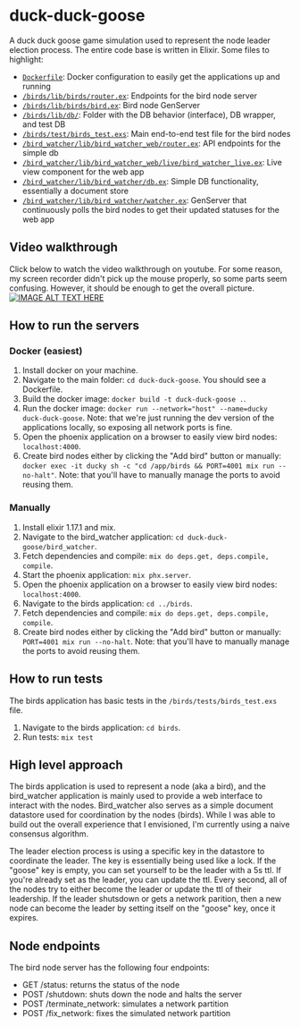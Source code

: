 # duck-duck-goose

A duck duck goose game simulation used to represent the node leader election process. The entire code base is written in Elixir. Some files to highlight:

* [`Dockerfile`](Dockerfile): Docker configuration to easily get the applications up and running
* [`/birds/lib/birds/router.ex`](/birds/lib/birds/router.ex): Endpoints for the bird node server
* [`/birds/lib/birds/bird.ex`](/birds/lib/birds/bird.ex): Bird node GenServer
* [`/birds/lib/db/`](/birds/lib/db/): Folder with the DB behavior (interface), DB wrapper, and test DB
* [`/birds/test/birds_test.exs`](/birds/test/birds_test.exs): Main end-to-end test file for the bird nodes
* [`/bird_watcher/lib/bird_watcher_web/router.ex`](/bird_watcher/lib/bird_watcher_web/router.ex): API endpoints for the simple db
* [`/bird_watcher/lib/bird_watcher_web/live/bird_watcher_live.ex`](/bird_watcher/lib/bird_watcher_web/live/bird_watcher_live.ex): Live view component for the web app
* [`/bird_watcher/lib/bird_watcher/db.ex`](/bird_watcher/lib/bird_watcher/db.ex): Simple DB functionality, essentially a document store
* [`/bird_watcher/lib/bird_watcher/watcher.ex`](/bird_watcher/lib/bird_watcher/watcher.ex): GenServer that continuously polls the bird nodes to get their updated statuses for the web app

## Video walkthrough

Click below to watch the video walkthrough on youtube. For some reason, my screen recorder didn't pick up the mouse properly, so some parts seem confusing. However, it should be enough to get the overall picture.
[![IMAGE ALT TEXT HERE](https://img.youtube.com/vi/d4Fao7std-s/0.jpg)](https://www.youtube.com/watch?v=d4Fao7std-s)

## How to run the servers

### Docker (easiest)

1. Install docker on your machine.
2. Navigate to the main folder: `cd duck-duck-goose`. You should see a Dockerfile.
3. Build the docker image: `docker build -t duck-duck-goose .`.
4. Run the docker image: `docker run --network="host" --name=ducky duck-duck-goose`.
Note: that we're just running the dev version of the applications locally, so exposing all network ports is fine.
5. Open the phoenix application on a browser to easily view bird nodes: `localhost:4000`.
8. Create bird nodes either by clicking the "Add bird" button or manually: `docker exec -it ducky sh -c "cd /app/birds && PORT=4001 mix run --no-halt"`.
Note: that you'll have to manually manage the ports to avoid reusing them.

### Manually

1. Install elixir 1.17.1 and mix.
2. Navigate to the bird_watcher application: `cd duck-duck-goose/bird_watcher`.
3. Fetch dependencies and compile: `mix do deps.get, deps.compile, compile`.
4. Start the phoenix application: `mix phx.server`.
5. Open the phoenix application on a browser to easily view bird nodes: `localhost:4000`.
6. Navigate to the birds application: `cd ../birds`.
7. Fetch dependencies and compile: `mix do deps.get, deps.compile, compile`.
8. Create bird nodes either by clicking the "Add bird" button or manually: `PORT=4001 mix run --no-halt`.
Note: that you'll have to manually manage the ports to avoid reusing them.

## How to run tests

The birds application has basic tests in the `/birds/tests/birds_test.exs` file.

1. Navigate to the birds application: `cd birds`.
2. Run tests: `mix test`

## High level approach

The birds application is used to represent a node (aka a bird), and the bird_watcher application is mainly used to provide a web interface to interact with the nodes.
Bird_watcher also serves as a simple document datastore used for coordination by the nodes (birds). While I was able to build out the overall experience that I envisioned,
I'm currently using a naive consensus algorithm.

The leader election process is using a specific key in the datastore to coordinate the leader. The key is essentially being used like a lock. If the "goose" key is empty,
you can set yourself to be the leader with a 5s ttl. If you're already set as the leader, you can update the ttl. Every second, all of the nodes try to either become the leader
or update the ttl of their leadership. If the leader shutsdown or gets a network parition, then a new node can become the leader by setting itself on the "goose" key, once it expires.

## Node endpoints

The bird node server has the following four endpoints:

* GET /status: returns the status of the node
* POST /shutdown: shuts down the node and halts the server
* POST /terminate_network: simulates a network partition
* POST /fix_network: fixes the simulated network partition
